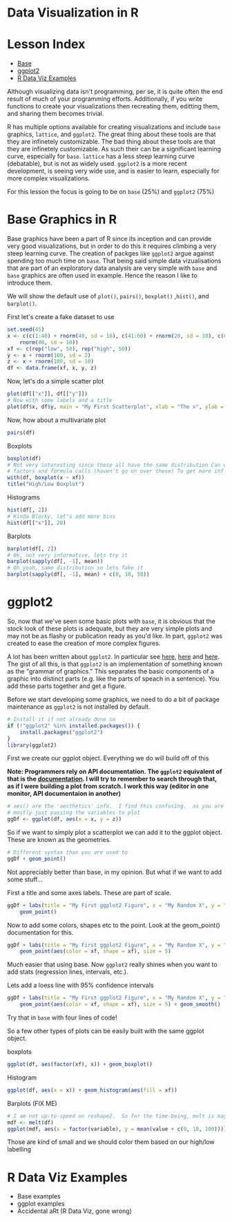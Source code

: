 Data Visualization in R
========================================================

# Lesson Index
- [Base](#base-grahics-in-R)
- [ggplot2](#ggplot2)
- [R Data Viz Examples](#r-data-viz-examples)

Although visualizing data isn't programming, per se, it is quite often the end result of much of your programming efforts.  Additionally, if you write functions to create your visualizations then recreating them, editting them, and sharing them becomes trivial.  

R has multiple options available for creating visualizations and include `base` graphics, `lattice`, and `ggplot2`.  The great thing about these tools are that they are infinetely customizable.  The bad thing about these tools are that they are infinetely customizable.  As such their can be a significant learning curve, especially for `base`.  `lattice` has a less steep learning curve (debatable), but is not as widely used. `ggplot2` is a more recent development, is seeing very wide use, and is easier to learn, especially for more complex visualizations.

For this lesson the focus is going to be on `base` (25%) and `ggplot2` (75%)

# Base Graphics in R

Base graphics have been a part of R since its inception and can provide very good visualizations, but in order to do this it requires climbing a very steep learning curve.  The creation of packges like `ggplot2` argue against spending too much time on `base`.  That being said simple data vizualisations that are part of an exploratory data analysis are very simple with `base` and `base` graphics are often used in example.  Hence the reason I like to introduce them.

We will show the default use of `plot()`, `pairs()`, `boxplot()` ,`hist()`, and `barplot()`.

First let's create a fake dataset to use


```r
set.seed(45)
x <- c(c(1:40) + rnorm(40, sd = 10), c(41:60) + rnorm(20, sd = 10), c(61:100) + 
    rnorm(40, sd = 10))
xf <- c(rep("low", 50), rep("high", 50))
y <- x + rnorm(100, sd = 2)
z <- x + rnorm(100, sd = 10)
df <- data.frame(xf, x, y, z)

```


Now, let's do a simple scatter plot


```r
plot(df[["x"]], df[["y"]])
# Now with some labels and a title
plot(df$x, df$y, main = "My First Scatterplot", xlab = "The x", ylab = "The y")
```


Now, how about a multivariate plot


```r
pairs(df)
```


Boxplots


```r
boxplot(df)
# Not very interesting since these all have the same distribution Can use
# factors and formula calls (haven't go on over these) To get more inf
with(df, boxplot(x ~ xf))
title("High/Low Boxplot")
```


Histograms


```r
hist(df[, 2])
# Kinda Blocky, let's add more bins
hist(df[["x"]], 20)
```


Barplots


```r
barplot(df[, 2])
# Ok, not very informative, lets try it
barplot(sapply(df[, -1], mean))
# Oh yeah, same distribution so lets fake it
barplot(sapply(df[, -1], mean) + c(0, 10, 50))
```


# ggplot2

So, now that we've seen some basic plots with `base`, it is obvious that the stock look of these plots is adequate, but they are very simple plots and may not be as flashy or publication ready as you'd like.  In part, `ggplot2` was created to ease the creation of more complex figures.

A lot has been written about `ggplot2`.  In particular see [here](http://ggplot2.org/), [here](http://docs.ggplot2.org/current/) and [here](https://github.com/karthikram/ggplot-lecture).  The gist of all this, is that `ggplot2` is an implementation of something known as the "grammar of graphics."  This separates the basic components of a graphic into distinct parts (e.g. like the parts of speach in a sentence).  You add these parts together and get a figure.

Before we start developing some graphics, we need to do a bit of package maintenance as `ggplot2` is not installed by default.


```r
# Install it if not already done so
if (!"ggplot2" %in% installed.packages()) {
    install.packages("ggplot2")
}
library(ggplot2)
```


First we create our ggplot object.  Everything we do will build off of this

**Note: Programmers rely on API documentation. The `ggplot2` equivalent of that is the [documentation](http://docs.ggplot2.org/current/).  I will try to remember to search through that, as if I were building a plot from scratch.  I work this way (editor in one monitor, API documentaion in another)**


```r
# aes() are the 'aesthetics' info.  I find this confusing.  as you are
# mostly just passing the variables to plot
ggDf <- ggplot(df, aes(x = x, y = z))
```


So if we want to simply plot a scatterplot we can add it to the ggplot object.  These are known as the geometries.


```r
# Different syntax than you are used to
ggDf + geom_point()
```


Not appreciably better than base, in my opinion.  But what if we want to add some stuff...

First a title and some axes labels.  These are part of scale.


```r
ggDf + labs(title = "My First ggplot2 Figure", x = "My Random X", y = "My Random Y") + 
    geom_point()
```


Now to add some colors, shapes etc to the point.  Look at the geom_point() documentation for this.


```r
ggDf + labs(title = "My First ggplot2 Figure", x = "My Random X", y = "My Random Y") + 
    geom_point(aes(color = xf, shape = xf), size = 5)
```


Much easier that using base.  Now `ggplot2` really shines when you want to add stats (regression lines, intervals, etc.).

Lets add a loess line with 95% confidence intervals


```r
ggDf + labs(title = "My First ggplot2 Figure", x = "My Random X", y = "My Random Y") + 
    geom_point(aes(color = xf, shape = xf), size = 5) + geom_smooth()
```


Try that in `base` with four lines of code!

So a few other types of plots can be easily built with the same ggplot object.

boxplots


```r
ggplot(df, aes(factor(xf), x)) + geom_boxplot()
```


Histogram


```r
ggplot(df, aes(x = x)) + geom_histogram(aes(fill = xf))
```


Barplots (FIX ME)


```r
# I am not up-to-speed on reshape2.  So for the time-being, melt is magic
mdf <- melt(df)
ggplot(mdf, aes(x = factor(variable), y = mean(value + c(0, 10, 100)))) + geom_bar()
```


Those are kind of small and we should color them based on our high/low labelling


# R Data Viz Examples

- Base examples
- ggplot examples
- Accidental aRt (R Data Viz, gone wrong)
